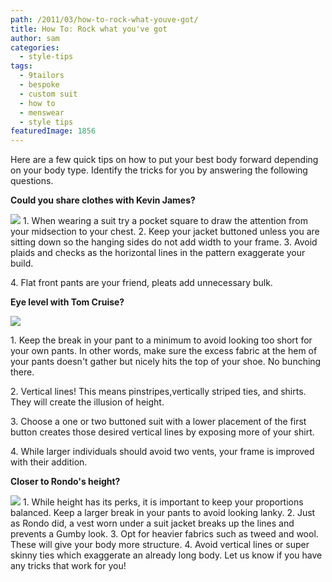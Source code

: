 ```yaml
---
path: /2011/03/how-to-rock-what-youve-got/
title: How To: Rock what you've got
author: sam
categories: 
  - style-tips
tags: 
  - 9tailors
  - bespoke
  - custom suit
  - how to
  - menswear
  - style tips
featuredImage: 1856
---
```

Here are a few quick tips on how to put your best body forward depending on your body type. Identify the tricks for you by answering the following questions.

**Could you share clothes with Kevin James?**

[![](http://3.bp.blogspot.com/-ubB_CeYCPeM/TYgbRT-_bwI/AAAAAAAAAIY/gl9RTZUc6Rw/s320/Kevin%252BJames%252BDilemma%252BWorld%252BPremiere%252BNJ6SNXEf9mAl.jpg)](http://3.bp.blogspot.com/-ubB_CeYCPeM/TYgbRT-_bwI/AAAAAAAAAIY/gl9RTZUc6Rw/s1600/Kevin%252BJames%252BDilemma%252BWorld%252BPremiere%252BNJ6SNXEf9mAl.jpg) 1. When wearing a suit try a pocket square to draw the attention from your midsection to your chest. 2. Keep your jacket buttoned unless you are sitting down so the hanging sides do not add width to your frame. 3. Avoid plaids and checks as the horizontal lines in the pattern exaggerate your build.

4\. Flat front pants are your friend, pleats add unnecessary bulk.

**Eye level with Tom Cruise?**

[![](http://3.bp.blogspot.com/-IezW0F1gM3o/TYga5xMJIFI/AAAAAAAAAIQ/utLn8nfAxVs/s320/tom-cruise-at-los-angeles-premiere-of-valkerie.jpg)](http://3.bp.blogspot.com/-IezW0F1gM3o/TYga5xMJIFI/AAAAAAAAAIQ/utLn8nfAxVs/s1600/tom-cruise-at-los-angeles-premiere-of-valkerie.jpg)

1\. Keep the break in your pant to a minimum to avoid looking too short for your own pants. In other words, make sure the excess fabric at the hem of your pants doesn't gather but nicely hits the top of your shoe. No bunching there.

2\. Vertical lines! This means pinstripes,vertically striped ties, and shirts. They will create the illusion of height.

3\. Choose a one or two buttoned suit with a lower placement of the first button creates those desired vertical lines by exposing more of your shirt.

4\. While larger individuals should avoid two vents, your frame is improved with their addition.

**Closer to Rondo's height?**

[![](http://4.bp.blogspot.com/-Bd3JP-edo8c/TYgbb-fCeYI/AAAAAAAAAIg/dtbTQO75fjU/s320/rajon-rondo.jpg)](http://4.bp.blogspot.com/-Bd3JP-edo8c/TYgbb-fCeYI/AAAAAAAAAIg/dtbTQO75fjU/s1600/rajon-rondo.jpg) 1. While height has its perks, it is important to keep your proportions balanced. Keep a larger break in your pants to avoid looking lanky. 2. Just as Rondo did, a vest worn under a suit jacket breaks up the lines and prevents a Gumby look. 3. Opt for heavier fabrics such as tweed and wool. These will give your body more structure. 4. Avoid vertical lines or super skinny ties which exaggerate an already long body. Let us know if you have any tricks that work for you!